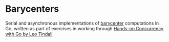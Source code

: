 # Barycenters

Serial and asynchronous implementations of [barycenter](https://en.wikipedia.org/wiki/Barycenter) computations in Go, written as part of exercises in working through [Hands-on Concurrency with Go by Leo Tindall](https://www.safaribooksonline.com/videos/hands-on-concurrency-with/9781788993746).
